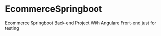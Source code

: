 # EcommerceSpringboot
Ecommerce Springboot Back-end  Project With Angulare Front-end just for testing
